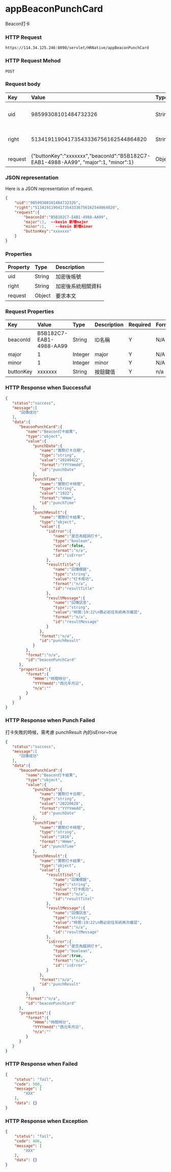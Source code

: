 # appBeaconPunchCard
Beacon打卡

### HTTP Request
```
https://114.34.125.246:8090/servlet/HRNative/appBeaconPunchCard
```

### HTTP Request Mehod
```
POST
```

### Request body
| Key | Value | Type | Description |
|:----------|:-------------|:-----|:------------|
| uid | 98599308101484732326 | String | 需透過appLogin取得
| right | 51341911904173543336756162544864820 | String | 需透過appLogin取得 |
| request | {"buttonKey":"xxxxxxx","beaconId":"B5B182C7-EAB1-4988-AA99", "major":1, "minor":1} | Object | 打卡資訊

### JSON representation
Here is a JSON representation of request.
```json
{ 
    "uid":"98599308101484732326",
    "right":"51341911904173543336756162544864820",
    "request":{
        "beaconId":"B5B182C7-EAB1-4988-AA99",
        "major":1,  --kevin 新增major
        "minor":1,    --kevin 新增minor
        "buttonKey":"xxxxxxx"
    }
}
```

### Properties
| Property | Type | Description |
|:---------|:-----|:------------|
| uid   | String | 加密後帳號 |
| right | String | 加密後系統相關資料 |
| request | Object | 要求本文 |

### Request Properties
| Key | Value | Type | Description | Required | Format |
|:----------|:-------------|:-----|:------------|:------------|:------------|
| beaconId | B5B182C7-EAB1-4988-AA99 | String | ID名稱 | Y | N/A |
| major | 1 | Integer | major | Y | N/A |
| minor | 1 | Integer | minor  | Y | N/A |
| buttonKey | xxxxxxx | String | 按鈕鍵值 | Y | n/a |

### HTTP Response when Successful
```json
{
   "status":"success",
   "message":[
      "回傳成功"
   ],
   "data":{
      "beaconPunchCard":{
         "name":"Beacon打卡結果",
         "type":"object",
         "value":{
            "punchDate":{
               "name":"實際打卡日期",
               "type":"string",
               "value":"20240422",
               "format":"YYYYmmdd",
               "id":"punchDate"
            },
            "punchTime":{
               "name":"實際打卡時間",
               "type":"string",
               "value":"1922",
               "format":"HHmm",
               "id":"punchTime"
            },
            "punchResult":{
               "name":"實際打卡結果",
               "type":"object",
               "value":{
                  "isError":{
                     "name":"是否為錯誤打卡",
                     "type":"boolean",
                     "value":false,
                     "format":"n/a",
                     "id":"isError"
                  },
                  "resultTitle":{
                     "name":"回傳標題",
                     "type":"string",
                     "value":"打卡成功",
                     "format":"n/a",
                     "id":"resultTitle"
                  },
                  "resultMessage":{
                     "name":"回傳訊息",
                     "type":"string",
                     "value":"時間:19:22\n務必前往系統再次確認",
                     "format":"n/a",
                     "id":"resultMessage"
                  }
               },
               "format":"n/a",
               "id":"punchResult"
            }
         },
         "format":"n/a",
         "id":"beaconPunchCard"
      },
      "properties":{
         "format":{
            "HHmm":"時間時分",
            "YYYYmmdd":"西元年月日",
            "n/a":""
         }
      }
   }
}
```

### HTTP Response when Punch Failed
打卡失敗的時候，需考慮 punchResult 內的isError=true
```json
{
   "status":"success",
   "message":[
      "回傳成功"
   ],
   "data":{
      "beaconPunchCard":{
         "name":"Beacon打卡結果",
         "type":"object",
         "value":{
            "punchDate":{
               "name":"實際打卡日期",
               "type":"string",
               "value":"20220628",
               "format":"YYYYmmdd",
               "id":"punchDate"
            },
            "punchTime":{
               "name":"實際打卡時間",
               "type":"string",
               "value":"1816",
               "format":"HHmm",
               "id":"punchTime"
            },
            "punchResult":{
               "name":"實際打卡結果",
               "type":"object",
               "value":{
                  "resultTitel":{
                     "name":"回傳標題",
                     "type":"string",
                     "value":"打卡成功",
                     "format":"n/a",
                     "id":"resultTitel"
                  },
                  "resultMessage":{
                     "name":"回傳訊息",
                     "type":"string",
                     "value":"時間:19:22\n務必前往系統再次確認",
                     "format":"n/a",
                     "id":"resultMessage"
                  },
                  "isError":{
                     "name":"是否為錯誤打卡",
                     "type":"boolean",
                     "value":true,
                     "format":"n/a",
                     "id":"isError"
                  }
               },
               "format":"n/a",
               "id":"punchResult"
            }
         },
         "format":"n/a",
         "id":"beaconPunchCard"
      },
      "properties":{
         "format":{
            "HHmm":"時間時分",
            "YYYYmmdd":"西元年月日",
            "n/a":""
         }
      }
   }
}
```

### HTTP Response when Failed
```json
{
    "status": "fail",
    "code": 500,
    "message": [
        "XXX"
    ],
    "data": {}
}
```

### HTTP Response when Exception
```json
{
    "status": "fail",
    "code": 406,
    "message": [
        "XXX"
    ],
    "data": {}
}
```
